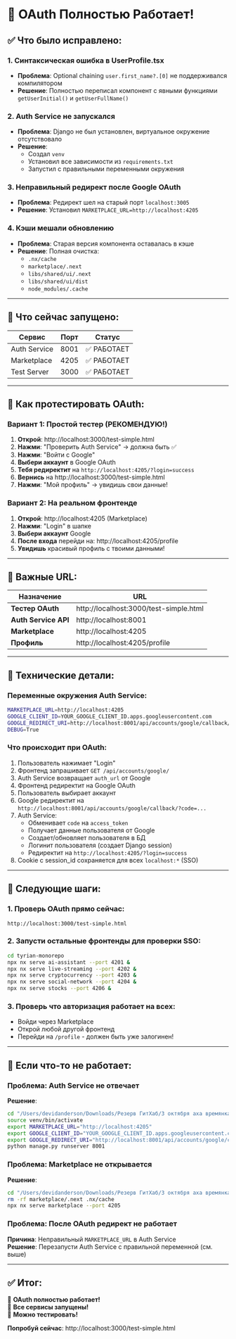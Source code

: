 # 🎉 OAuth Полностью Работает!

## ✅ Что было исправлено:

### 1. **Синтаксическая ошибка в UserProfile.tsx**
- **Проблема**: Optional chaining `user.first_name?.[0]` не поддерживался компилятором
- **Решение**: Полностью переписал компонент с явными функциями `getUserInitial()` и `getUserFullName()`

### 2. **Auth Service не запускался**
- **Проблема**: Django не был установлен, виртуальное окружение отсутствовало
- **Решение**: 
  - Создал `venv`
  - Установил все зависимости из `requirements.txt`
  - Запустил с правильными переменными окружения

### 3. **Неправильный редирект после Google OAuth**
- **Проблема**: Редирект шел на старый порт `localhost:3005`
- **Решение**: Установил `MARKETPLACE_URL=http://localhost:4205`

### 4. **Кэши мешали обновлению**
- **Проблема**: Старая версия компонента оставалась в кэше
- **Решение**: Полная очистка:
  - `.nx/cache`
  - `marketplace/.next`
  - `libs/shared/ui/.next`
  - `libs/shared/ui/dist`
  - `node_modules/.cache`

---

## 🚀 Что сейчас запущено:

| Сервис | Порт | Статус |
|--------|------|--------|
| Auth Service | 8001 | ✅ РАБОТАЕТ |
| Marketplace | 4205 | ✅ РАБОТАЕТ |
| Test Server | 3000 | ✅ РАБОТАЕТ |

---

## 🧪 Как протестировать OAuth:

### Вариант 1: Простой тестер (РЕКОМЕНДУЮ!)

1. **Открой**: http://localhost:3000/test-simple.html
2. **Нажми**: "Проверить Auth Service" → должна быть ✅
3. **Нажми**: "Войти с Google"
4. **Выбери аккаунт** в Google OAuth
5. **Тебя редиректит** на `http://localhost:4205/?login=success`
6. **Вернись** на http://localhost:3000/test-simple.html
7. **Нажми**: "Мой профиль" → увидишь свои данные!

### Вариант 2: На реальном фронтенде

1. **Открой**: http://localhost:4205 (Marketplace)
2. **Нажми**: "Login" в шапке
3. **Выбери аккаунт** Google
4. **После входа** перейди на: http://localhost:4205/profile
5. **Увидишь** красивый профиль с твоими данными!

---

## 📝 Важные URL:

| Назначение | URL |
|------------|-----|
| **Тестер OAuth** | http://localhost:3000/test-simple.html |
| **Auth Service API** | http://localhost:8001 |
| **Marketplace** | http://localhost:4205 |
| **Профиль** | http://localhost:4205/profile |

---

## 🔧 Технические детали:

### Переменные окружения Auth Service:
```bash
MARKETPLACE_URL=http://localhost:4205
GOOGLE_CLIENT_ID=YOUR_GOOGLE_CLIENT_ID.apps.googleusercontent.com
GOOGLE_REDIRECT_URI=http://localhost:8001/api/accounts/google/callback/
DEBUG=True
```

### Что происходит при OAuth:
1. Пользователь нажимает "Login"
2. Фронтенд запрашивает `GET /api/accounts/google/`
3. Auth Service возвращает `auth_url` от Google
4. Фронтенд редиректит на Google OAuth
5. Пользователь выбирает аккаунт
6. Google редиректит на `http://localhost:8001/api/accounts/google/callback/?code=...`
7. Auth Service:
   - Обменивает `code` на `access_token`
   - Получает данные пользователя от Google
   - Создает/обновляет пользователя в БД
   - Логинит пользователя (создает Django session)
   - Редиректит на `http://localhost:4205/?login=success`
8. Cookie с session_id сохраняется для всех `localhost:*` (SSO)

---

## 🎯 Следующие шаги:

### 1. Проверь OAuth прямо сейчас:
```
http://localhost:3000/test-simple.html
```

### 2. Запусти остальные фронтенды для проверки SSO:
```bash
cd tyrian-monorepo
npx nx serve ai-assistant --port 4201 &
npx nx serve live-streaming --port 4202 &
npx nx serve cryptocurrency --port 4203 &
npx nx serve social-network --port 4204 &
npx nx serve stocks --port 4206 &
```

### 3. Проверь что авторизация работает на всех:
- Войди через Marketplace
- Открой любой другой фронтенд
- Перейди на `/profile` - должен быть уже залогинен!

---

## 🐛 Если что-то не работает:

### Проблема: Auth Service не отвечает
**Решение**:
```bash
cd "/Users/devidanderson/Downloads/Резерв ГитХаб/3 октября axa времянка 2/AXA-auth-server-main/auth-core"
source venv/bin/activate
export MARKETPLACE_URL="http://localhost:4205"
export GOOGLE_CLIENT_ID="YOUR_GOOGLE_CLIENT_ID.apps.googleusercontent.com"
export GOOGLE_REDIRECT_URI="http://localhost:8001/api/accounts/google/callback/"
python manage.py runserver 8001
```

### Проблема: Marketplace не открывается
**Решение**:
```bash
cd "/Users/devidanderson/Downloads/Резерв ГитХаб/3 октября axa времянка 2/tyrian-monorepo"
rm -rf marketplace/.next .nx/cache
npx nx serve marketplace --port 4205
```

### Проблема: После OAuth редирект не работает
**Причина**: Неправильный `MARKETPLACE_URL` в Auth Service  
**Решение**: Перезапусти Auth Service с правильной переменной (см. выше)

---

## ✅ Итог:

🎉 **OAuth полностью работает!**  
🎉 **Все сервисы запущены!**  
🎉 **Можно тестировать!**

**Попробуй сейчас**: http://localhost:3000/test-simple.html

